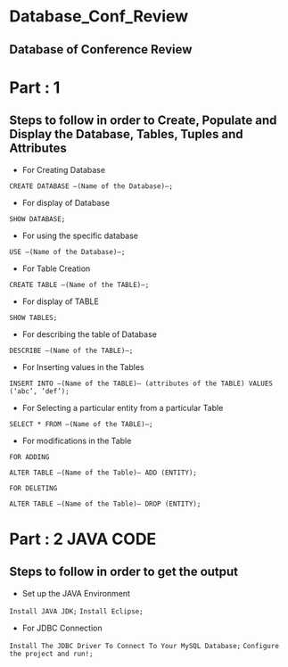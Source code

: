 # Database_Conf_Review
## Database of Conference Review

#  Part : 1
## Steps to follow in order to Create, Populate and Display the Database, Tables, Tuples and Attributes
* For Creating Database

`CREATE DATABASE —(Name of the Database)—;`

* For display of Database

`SHOW DATABASE;`

* For using the specific database

`USE —(Name of the Database)—;`

* For Table Creation

`CREATE TABLE —(Name of the TABLE)—;`

* For display of TABLE

`SHOW TABLES;`

* For describing the table of Database

`DESCRIBE —(Name of the TABLE)—;`

* For Inserting values in the Tables

`INSERT INTO —(Name of the TABLE)— (attributes of the TABLE) VALUES (‘abc’, ’def’);`

* For Selecting a particular entity from a particular Table

`SELECT * FROM —(Name of the TABLE)—;`

* For modifications in the Table

`FOR ADDING`

`ALTER TABLE —(Name of the Table)— ADD (ENTITY);`

`FOR DELETING`

`ALTER TABLE —(Name of the Table)— DROP (ENTITY);`

#  Part : 2 JAVA CODE
## Steps to follow in order to get the output
* Set up the JAVA Environment

`Install JAVA JDK;`
`Install Eclipse;`

* For JDBC Connection

`Install The JDBC Driver To Connect To Your MySQL Database;`
`Configure the project and run!;`
